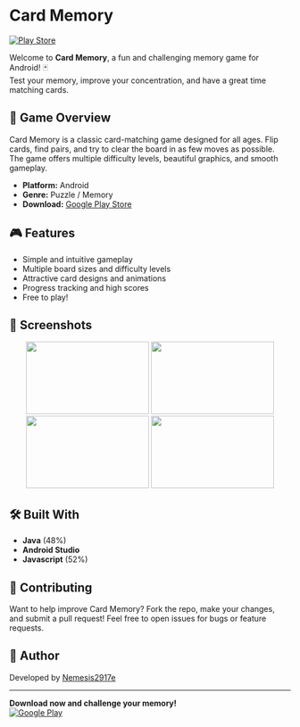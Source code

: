 # Card Memory

[![Play Store](https://img.shields.io/badge/Download%20on%20Google%20Play-Card%20Memory-brightgreen)](https://play.google.com/store/apps/details?id=com.nemesis.cardmemory)

Welcome to **Card Memory**, a fun and challenging memory game for Android! 🃏  
Test your memory, improve your concentration, and have a great time matching cards.

## 🚀 Game Overview

Card Memory is a classic card-matching game designed for all ages. Flip cards, find pairs, and try to clear the board in as few moves as possible. The game offers multiple difficulty levels, beautiful graphics, and smooth gameplay.

- **Platform:** Android
- **Genre:** Puzzle / Memory
- **Download:** [Google Play Store](https://play.google.com/store/apps/details?id=com.nemesis.cardmemory)

## 🎮 Features

- Simple and intuitive gameplay
- Multiple board sizes and difficulty levels
- Attractive card designs and animations
- Progress tracking and high scores
- Free to play!

## 📸 Screenshots

<p align="center">
  <img src="https://play-lh.googleusercontent.com/4-W1fIE7NNhWnBYe_ZdQLGmsoKfsWkJN2bVroA_iNCnnh0fuiKdZPUX2e-8xlw5bC_s=w1052-h592-rw" width="220" height="130">
  <img src="https://play-lh.googleusercontent.com/xQvCOfF1_6-TxqltZPYybmovB-hs5wxNIFZNFKULXUOdU5Z3jvQ-dWuDBjssxJXhb0E=w1052-h592-rw" width="220" height="130">
  <img src="https://play-lh.googleusercontent.com/IDYUZMuTiaYXGrxrwKH7NA0m_Snk-WfCZFygd3m_To-ouYADX4sgZtPgwzCwWc65MQ=w1052-h592-rw" width="220" height="130">
  <img src="https://play-lh.googleusercontent.com/iLgixMk-RGsJvjyX7miPlNAH70RCuEIxBW0MEyIHnTFqnCwz-HIkHNF0T_bTrRRZOQ=w1052-h592-rw" width="220" height="130">
</p>

## 🛠️ Built With

- **Java** (48%)
- **Android Studio**
- **Javascript** (52%)


## 🤝 Contributing

Want to help improve Card Memory? Fork the repo, make your changes, and submit a pull request!
Feel free to open issues for bugs or feature requests.


## 👤 Author

Developed by [Nemesis2917e](https://github.com/Nemesis2917e)

---

**Download now and challenge your memory!**  
[![Google Play](https://img.shields.io/badge/Play%20on%20Google%20Play-Card%20Memory-blue?logo=google-play)](https://play.google.com/store/apps/details?id=com.nemesis.cardmemory)
